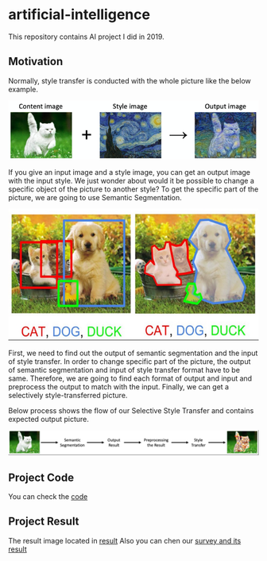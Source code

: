 # artificial-intelligence
This repository contains AI project I did in 2019.


## Motivation
Normally, style transfer is conducted with the whole picture like the below example.

![Style Transfer](StyleTransfer.png)

If you give an input image and a style image, you can get an output image with the input style. We just wonder about would it be possible to change a specific object of the picture to another style? To get the specific part of the picture, we are going to use Semantic Segmentation. 

![Sementic Segmentation](SemanticSegmentation.png)

First, we need to find out the output of semantic segmentation and the input of style transfer. In order to change specific part of the picture, the output of semantic segmentation and input of style transfer format have to be same. Therefore, we are going to find each format of output and input and preprocess the output to match with the input. Finally, we can get a selectively style-transferred picture.


Below process shows the flow of our Selective Style Transfer and contains expected output picture. 

![Project Process](ProjectProcess.png)

## Project Code
You can check the [code](Final.ipynb)

## Project Result
The result image located in [result](/Results)
Also you can chen our [survey and its result](/Survey)
